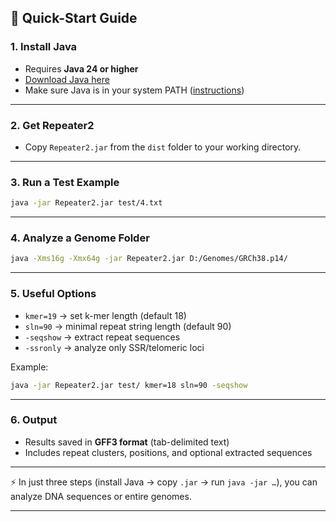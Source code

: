 ## 🚀 Quick-Start Guide

### 1. Install Java

* Requires **Java 24 or higher**
* [Download Java here](https://www.oracle.com/java/technologies/downloads/)
* Make sure Java is in your system PATH ([instructions](https://www.java.com/en/download/help/path.html))

---

### 2. Get Repeater2

* Copy `Repeater2.jar` from the `dist` folder to your working directory.

---

### 3. Run a Test Example

```bash
java -jar Repeater2.jar test/4.txt
```

---

### 4. Analyze a Genome Folder

```bash
java -Xms16g -Xmx64g -jar Repeater2.jar D:/Genomes/GRCh38.p14/
```

---

### 5. Useful Options

* `kmer=19` → set k-mer length (default 18)
* `sln=90` → minimal repeat string length (default 90)
* `-seqshow` → extract repeat sequences
* `-ssronly` → analyze only SSR/telomeric loci

Example:

```bash
java -jar Repeater2.jar test/ kmer=18 sln=90 -seqshow
```

---

### 6. Output

* Results saved in **GFF3 format** (tab-delimited text)
* Includes repeat clusters, positions, and optional extracted sequences

---

⚡ In just three steps (install Java → copy `.jar` → run `java -jar …`), you can analyze DNA sequences or entire genomes.

---

